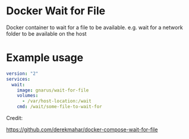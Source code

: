 
# Docker Wait for File

Docker container to wait for a file to be available.
e.g. wait for a network folder to be available on the host

# Example usage

```yml
version: "2"
services:
  wait:
    image: gnarus/wait-for-file
    volumes:
      - /var/host-location:/wait
    cmd: /wait/some-file-to-wait-for
```

Credit:

<https://github.com/derekmahar/docker-compose-wait-for-file>
